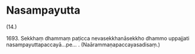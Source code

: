 # Nasampayutta

(14.)

1693\. Sekkhaṃ dhammaṃ paṭicca nevasekkhanāsekkho dhammo uppajjati nasampayuttapaccayā…pe… . (Naārammaṇapaccayasadisaṃ.)
